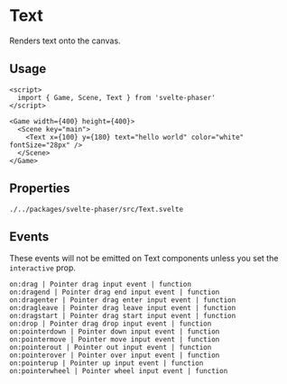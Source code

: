 # Text

Renders text onto the canvas.

## Usage

```example
<script>
  import { Game, Scene, Text } from 'svelte-phaser'
</script>

<Game width={400} height={400}>
  <Scene key="main">
    <Text x={100} y={180} text="hello world" color="white" fontSize="28px" />
  </Scene>
</Game>
```

## Properties

```properties
./../packages/svelte-phaser/src/Text.svelte
```

## Events

These events will not be emitted on Text components unless you set the `interactive` prop.

```properties
on:drag | Pointer drag input event | function
on:dragend | Pointer drag end input event | function
on:dragenter | Pointer drag enter input event | function
on:dragleave | Pointer drag leave input event | function
on:dragstart | Pointer drag start input event | function
on:drop | Pointer drag drop input event | function
on:pointerdown | Pointer down input event | function
on:pointermove | Pointer move input event | function
on:pointerout | Pointer out input event | function
on:pointerover | Pointer over input event | function
on:pointerup | Pointer up input event | function
on:pointerwheel | Pointer wheel input event | function
```

